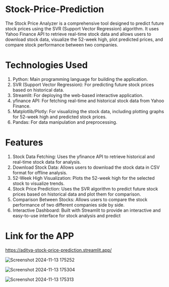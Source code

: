 # Stock-Price-Prediction
The Stock Price Analyzer is a comprehensive tool designed to predict future stock prices using the SVR (Support Vector Regression) algorithm. It uses Yahoo Finance API to retrieve real-time stock data and allows users to download stock data, visualize the 52-week high, plot predicted prices, and compare stock performance between two companies.

# Technologies Used
1) Python: Main programming language for building the application.
2) SVR (Support Vector Regression): For predicting future stock prices based on historical data.
3) Streamlit: For deploying the web-based interactive application.
4) yfinance API: For fetching real-time and historical stock data from Yahoo Finance.
5) Matplotlib/Plotly: For visualizing the stock data, including plotting graphs for 52-week high and predicted stock prices.
6) Pandas: For data manipulation and preprocessing.
   
# Features
1) Stock Data Fetching: Uses the yfinance API to retrieve historical and real-time stock data for analysis.
2) Download Stock Data: Allows users to download the stock data in CSV format for offline analysis.
3) 52-Week High Visualization: Plots the 52-week high for the selected stock to visualize trends.
4) Stock Price Prediction: Uses the SVR algorithm to predict future stock prices based on historical data and plot them for comparison.
5) Comparison Between Stocks: Allows users to compare the stock performance of two different companies side by side.
6) Interactive Dashboard: Built with Streamlit to provide an interactive and easy-to-use interface for stock analysis and predict

# Link for the APP
   https://aditya-stock-price-prediction.streamlit.app/

![Screenshot 2024-11-13 175252](https://github.com/user-attachments/assets/eb1c525d-1b29-469a-9454-ca6862e98fe4)

![Screenshot 2024-11-13 175304](https://github.com/user-attachments/assets/7329c866-ec66-4003-84f4-efca92793600)

![Screenshot 2024-11-13 175313](https://github.com/user-attachments/assets/b9306f03-266a-48ff-98b6-2d97ae235991)



